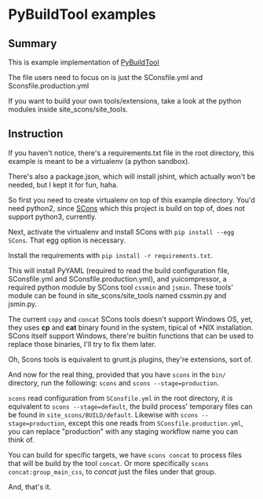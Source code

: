 PyBuildTool examples
====================

Summary
-------

This is example implementation of [PyBuildTool][1]

The file users need to focus on is just the SConsfile.yml and
Sconsfile.production.yml

If you want to build your own tools/extensions, take a look at the
python modules inside site_scons/site_tools.


Instruction
-----------

If you haven't notice, there's a requirements.txt file in the root
directory, this example is meant to be a virtualenv (a python sandbox).

There's also a package.json, which will install jshint, which actually
won't be needed, but I kept it for fun, haha.

So first you need to create virtualenv on top of this example directory.
You'd need python2, since [SCons][2] which this project is build on top
of, does not support python3, currently.

Next, activate the virtualenv and install SCons with
`pip install --egg SCons`. That egg option is necessary.

Install the requirements with `pip install -r requirements.txt`.

This will install PyYAML (required to read the build configuration file,
SConsfile.yml and SConsfile.production.yml), and yuicompressor,
a required python module by SCons tool `cssmin` and `jsmin`. These
tools' module can be found in site_scons/site_tools named cssmin.py
and jsmin.py.

The current `copy` and `concat` SCons tools doesn't support Windows OS,
yet, they uses **cp** and **cat** binary found in the system, tipical of
\*NIX installation.
SCons itself support Windows, there're builtin functions that can be used
to replace those binaries, I'll try to fix them later.

Oh, Scons tools is equivalent to grunt.js plugins, they're extensions,
sort of.

And now for the real thing, provided that you have `scons` in the `bin/`
directory, run the following: `scons` and `scons --stage=production`.

`scons` read configuration from `SConsfile.yml` in the root directory,
it is equivalent to `scons --stage=default`, the build process' temporary
files can be found in `site_scons/BUILD/default`.
Likewise with `scons --stage=production`, except this one reads from
`SConsfile.production.yml`, you can replace "production" with any staging
workflow name you can think of.

You can build for specific targets, we have `scons concat` to process files
that will be build by the tool `concat`. Or more specifically
`scons concat:group_main_css`, to _concat_ just the files under that group.

And, that's it.



[1]: http://github.com/dozymoe/PyBuildTool
[2]: http://www.scons.org
